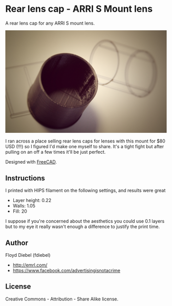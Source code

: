Rear lens cap - ARRI S Mount lens
=============

A rear lens cap for any ARRI S mount lens.

![Image](https://github.com/fdiebel/arri-s-lens-cap/blob/master/img/02.jpg)

I ran across a place selling rear lens caps for lenses with this mount for $80 USD (!!!) so I figured I'd make one myself to share. It's a tight fight but after pulling on an off a few times it'll be just perfect.

Designed with [FreeCAD](http://www.freecadweb.org/).

Instructions
--------
I printed with HIPS filament on the following settings, and results were great

* Layer height: 0.22
* Walls: 1.05
* Fill: 20

I suppose if you're concerned about the aesthetics you could use 0.1 layers but to my eye it really wasn't enough a difference to justify the print time.

Author
--------
Floyd Diebel (fdiebel)
* <http://emrl.com/>
* <https://www.facebook.com/advertisingisnotacrime> 

License
--------
Creative Commons - Attribution - Share Alike license.  
